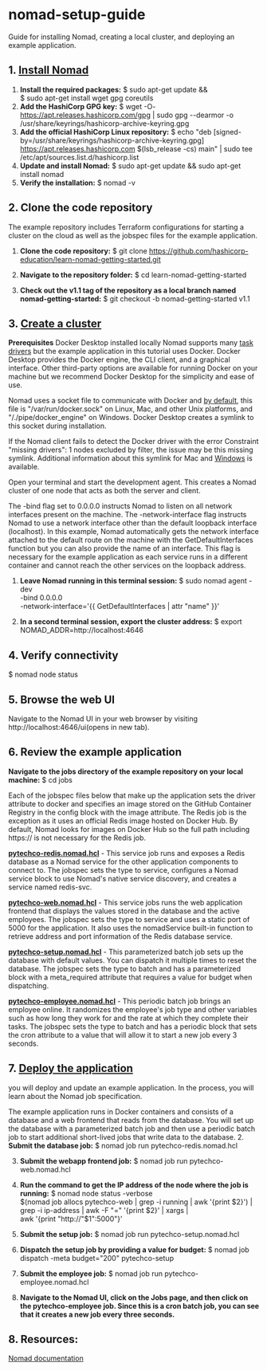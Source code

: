 # nomad-setup-guide
Guide for installing Nomad, creating a local cluster, and deploying an example application.
## 1. [Install Nomad](https://developer.hashicorp.com/nomad/tutorials/get-started/gs-install)

1. **Install the required packages:**
   $ sudo apt-get update && \
   $ sudo apt-get install wget gpg coreutils
2. **Add the HashiCorp GPG key:**
   $ wget -O- https://apt.releases.hashicorp.com/gpg | sudo gpg --dearmor -o /usr/share/keyrings/hashicorp-archive-keyring.gpg
3. **Add the official HashiCorp Linux repository:**
   $ echo "deb [signed-by=/usr/share/keyrings/hashicorp-archive-keyring.gpg] https://apt.releases.hashicorp.com $(lsb_release -cs) main" | sudo tee /etc/apt/sources.list.d/hashicorp.list
 4. **Update and install Nomad:**
    $ sudo apt-get update && sudo apt-get install nomad
5. **Verify the installation:**
   $ nomad -v

## 2. Clone the code repository
The example repository includes Terraform configurations for starting a cluster on the cloud as well as the jobspec files for the example application.

1. **Clone the code repository:**
$ git clone https://github.com/hashicorp-education/learn-nomad-getting-started.git

2. **Navigate to the repository folder:**
$ cd learn-nomad-getting-started

3. **Check out the v1.1 tag of the repository as a local branch named nomad-getting-started:**
$ git checkout -b nomad-getting-started v1.1

## 3. [Create a cluster](https://developer.hashicorp.com/nomad/tutorials/get-started/gs-start-a-cluster)
**Prerequisites**
Docker Desktop installed locally
Nomad supports many [task drivers](https://developer.hashicorp.com/nomad/docs/drivers) but the example application in this tutorial uses Docker. Docker Desktop provides the Docker engine, the CLI client, and a graphical interface. Other third-party options are available for running Docker on your machine but we recommend Docker Desktop for the simplicity and ease of use.

Nomad uses a socket file to communicate with Docker and [by default](https://developer.hashicorp.com/nomad/docs/drivers/docker#endpoint), this file is "/var/run/docker.sock" on Linux, Mac, and other Unix platforms, and "/./pipe/docker_engine" on Windows. Docker Desktop creates a symlink to this socket during installation.

If the Nomad client fails to detect the Docker driver with the error Constraint "missing drivers": 1 nodes excluded by filter, the issue may be this missing symlink. Additional information about this symlink for Mac and [Windows](https://docs.docker.com/desktop/windows/permission-requirements/) is available.

Open your terminal and start the development agent. This creates a Nomad cluster of one node that acts as both the server and client.

The -bind flag set to 0.0.0.0 instructs Nomad to listen on all network interfaces present on the machine. The -network-interface flag instructs Nomad to use a network interface other than the default loopback interface (localhost). In this example, Nomad automatically gets the network interface attached to the default route on the machine with the GetDefaultInterfaces function but you can also provide the name of an interface. This flag is necessary for the example application as each service runs in a different container and cannot reach the other services on the loopback address.

1. **Leave Nomad running in this terminal session:**
$ sudo nomad agent -dev \
  -bind 0.0.0.0 \
  -network-interface='{{ GetDefaultInterfaces | attr "name" }}'
  
2. **In a second terminal session, export the cluster address:**
$ export NOMAD_ADDR=http://localhost:4646

## 4. Verify connectivity
$ nomad node status

## 5. Browse the web UI
Navigate to the Nomad UI in your web browser by visiting http://localhost:4646/ui(opens in new tab).

## 6. Review the example application
**Navigate to the jobs directory of the example repository on your local machine:**
$ cd jobs

Each of the jobspec files below that make up the application sets the driver attribute to docker and specifies an image stored on the GitHub Container Registry in the config block with the image attribute. The Redis job is the exception as it uses an official Redis image hosted on Docker Hub. By default, Nomad looks for images on Docker Hub so the full path including https:// is not necessary for the Redis job.

**[pytechco-redis.nomad.hcl](https://developer.hashicorp.com/nomad/tutorials/get-started/gs-deploy-job#pytechco-redis-nomad-hcl)** - This service job runs and exposes a Redis database as a Nomad service for the other application components to connect to. The jobspec sets the type to service, configures a Nomad service block to use Nomad's native service discovery, and creates a service named redis-svc.

**[pytechco-web.nomad.hcl](https://developer.hashicorp.com/nomad/tutorials/get-started/gs-deploy-job#pytechco-web-nomad-hcl)** - This service jobs runs the web application frontend that displays the values stored in the database and the active employees. The jobspec sets the type to service and uses a static port of 5000 for the application. It also uses the nomadService built-in function to retrieve address and port information of the Redis database service.

**[pytechco-setup.nomad.hcl](https://developer.hashicorp.com/nomad/tutorials/get-started/gs-deploy-job#pytechco-setup-nomad-hcl)** - This parameterized batch job sets up the database with default values. You can dispatch it multiple times to reset the database. The jobspec sets the type to batch and has a parameterized block with a meta_required attribute that requires a value for budget when dispatching.

**[pytechco-employee.nomad.hcl](https://developer.hashicorp.com/nomad/tutorials/get-started/gs-deploy-job#pytechco-employee-nomad-hcl)** - This periodic batch job brings an employee online. It randomizes the employee's job type and other variables such as how long they work for and the rate at which they complete their tasks. The jobspec sets the type to batch and has a periodic block that sets the cron attribute to a value that will allow it to start a new job every 3 seconds.

## 7. [Deploy the application](https://developer.hashicorp.com/nomad/tutorials/get-started/gs-deploy-job)
you will deploy and update an example application. In the process, you will learn about the Nomad job specification.

The example application runs in Docker containers and consists of a database and a web frontend that reads from the database. You will set up the database with a parameterized batch job and then use a periodic batch job to start additional short-lived jobs that write data to the database.
2. **Submit the database job:**
$ nomad job run pytechco-redis.nomad.hcl

3. **Submit the webapp frontend job:**
$ nomad job run pytechco-web.nomad.hcl

4. **Run the command to get the IP address of the node where the job is running:**
$ nomad node status -verbose \
    $(nomad job allocs pytechco-web | grep -i running | awk '{print $2}') | \
    grep -i ip-address | awk -F "=" '{print $2}' | xargs | \
    awk '{print "http://"$1":5000"}'

5. **Submit the setup job:**
$ nomad job run pytechco-setup.nomad.hcl

6. **Dispatch the setup job by providing a value for budget:**
$ nomad job dispatch -meta budget="200" pytechco-setup

7. **Submit the employee job:**
$ nomad job run pytechco-employee.nomad.hcl

8. **Navigate to the Nomad UI, click on the Jobs page, and then click on the pytechco-employee job. Since this is a cron batch job, you can see that it creates a new job every three seconds.**

## 8. Resources:
[Nomad documentation](https://developer.hashicorp.com/nomad/tutorials/get-started/gs-overview)
